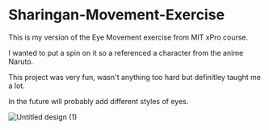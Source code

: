 # Sharingan-Movement-Exercise

This is my version of the Eye Movement exercise from MIT xPro course. 

I wanted to put a spin on it so a referenced a character from the anime Naruto.

This project was very fun, wasn't anything too hard but definitley taught me a lot.

In the future will probably add different styles of eyes.


![Untitled design (1)](https://github.com/user-attachments/assets/0e9ebf90-36dc-422c-aa26-183821ce6f3a)
